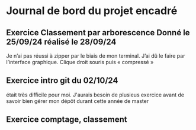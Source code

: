 # Journal de bord du projet encadré
## Exercice Classement par arborescence Donné le 25/09/24 réalisé le 28/09/24
 Je n’ai pas réussi à zipper par le biais de mon terminal. J’ai dû le faire par l’interface graphique. Clique droit souris puis « compressé »

## Exercice intro git du 02/10/24
 était très difficile pour moi. J'aurais besoin de plusieus exercice avant de savoir bien gérer mon dépôt durant cette année de master

## Exercice comptage, classement  
